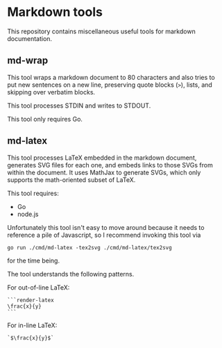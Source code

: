 # Markdown tools

This repository contains miscellaneous useful tools for markdown documentation.

## md-wrap

This tool wraps a markdown document to 80 characters and also tries to put new
sentences on a new line, preserving quote blocks (`>`), lists, and skipping over
verbatim blocks.

This tool processes STDIN and writes to STDOUT.

This tool only requires Go.

## md-latex

This tool processes LaTeX embedded in the markdown document, generates SVG files
for each one, and embeds links to those SVGs from within the document.
It uses MathJax to generate SVGs, which only supports the math-oriented subset
of LaTeX.

This tool requires:
- Go
- node.js

Unfortunately this tool isn't easy to move around because it needs to reference
a pile of Javascript, so I recommend invoking this tool via

```
go run ./cmd/md-latex -tex2svg ./cmd/md-latex/tex2svg
```

for the time being.

The tool understands the following patterns.

For out-of-line LaTeX:

	```render-latex
	\frac{x}{y}
	```

For in-line LaTeX:

	`$\frac{x}{y}$`

